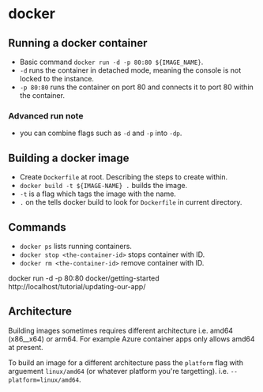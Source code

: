 # docker

## Running a docker container
- Basic command `docker run -d -p 80:80 ${IMAGE_NAME}`.
- `-d` runs the container in detached mode, meaning the console is not locked to the instance.
- `-p 80:80` runs the container on port 80 and connects it to port 80 within the container.

### Advanced run note
- you can combine flags such as `-d` and `-p` into `-dp`.

## Building a docker image
- Create `Dockerfile` at root. Describing the steps to create within.
- `docker build -t ${IMAGE-NAME} .` builds the image.
- `-t` is a flag which tags the image with the name.
- `.` on the tells docker build to look for `Dockerfile` in current directory.

## Commands
- `docker ps` lists running containers.
- `docker stop <the-container-id>` stops container with ID.
- `docker rm <the-container-id>` remove container with ID.

docker run -d -p 80:80 docker/getting-started
http://localhost/tutorial/updating-our-app/

## Architecture

Building images sometimes requires different architecture i.e. amd64 (x86__x64) or arm64. For example Azure container apps only allows amd64 at present.

To build an image for a different architecture pass the `platform` flag with arguement `linux/amd64` (or whatever platform you're targetting). i.e. `--platform=linux/amd64`.